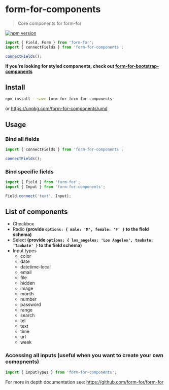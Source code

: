 # form-for-components

> Core components for form-for

[![npm version](https://img.shields.io/npm/v/form-for-components.svg)](https://www.npmjs.org/package/form-for-components)

```javascript
import { Field, Form } from 'form-for';
import { connectFields } from 'form-for-components';

connectFields();
```

**If you're looking for styled components, check out [form-for-bootstrap-components](https://github.com/form-for/packages/form-for-bootstrap-components)**

## Install

```sh
npm install --save form-for form-for-components
```

or https://unpkg.com/form-for-components/umd

## Usage

### Bind all fields

```js
import { connectFields } from 'form-for-components';

connectFields();
```

### Bind specific fields

```js
import { Field } from 'form-for';
import { Input } from 'form-for-components';

Field.connect('text', Input);
```

## List of components

* Checkbox
* Radio **(provide `options: { male: 'M', female: 'F' }` to the field schema)**
* Select **(provide `options: { los_angeles: 'Los Angeles', taubate: 'Taubaté' }` to the field schema)**
* Input types
  * color
  * date
  * datetime-local
  * email
  * file
  * hidden
  * image
  * month
  * number
  * password
  * range
  * search
  * tel
  * text
  * time
  * url
  * week

### Accessing all inputs (useful when you want to create your own comopnents)

```js
import { inputTypes } from 'form-for-components';
```

For more in depth documentation see: https://github.com/form-for/form-for
